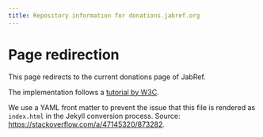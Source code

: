 ```yaml
---
title: Repository information for donations.jabref.org
---
```


# Page redirection

This page redirects to the current donations page of JabRef.

The implementation follows a [tutorial by W3C](https://www.w3docs.com/snippets/html/how-to-redirect-a-web-page-in-html.html).

We use a YAML front matter to prevent the issue that this file is rendered as `index.html` in the Jekyll conversion process.
Source: <https://stackoverflow.com/a/47145320/873282>.
